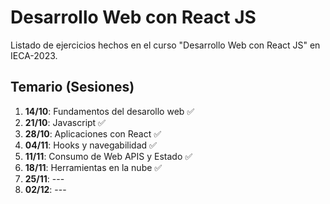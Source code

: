 # **Desarrollo Web con React JS**
Listado de ejercicios hechos en el curso "Desarrollo Web con React JS" en IECA-2023.

## Temario (Sesiones)
1. **14/10**: Fundamentos del desarollo web ✅
2. **21/10**: Javascript ✅
3. **28/10**: Aplicaciones con React ✅
4. **04/11**: Hooks y navegabilidad ✅
5. **11/11**: Consumo de Web APIS y Estado ✅
6. **18/11**: Herramientas en la nube ✅
7. **25/11**: ---
8. **02/12**: ---